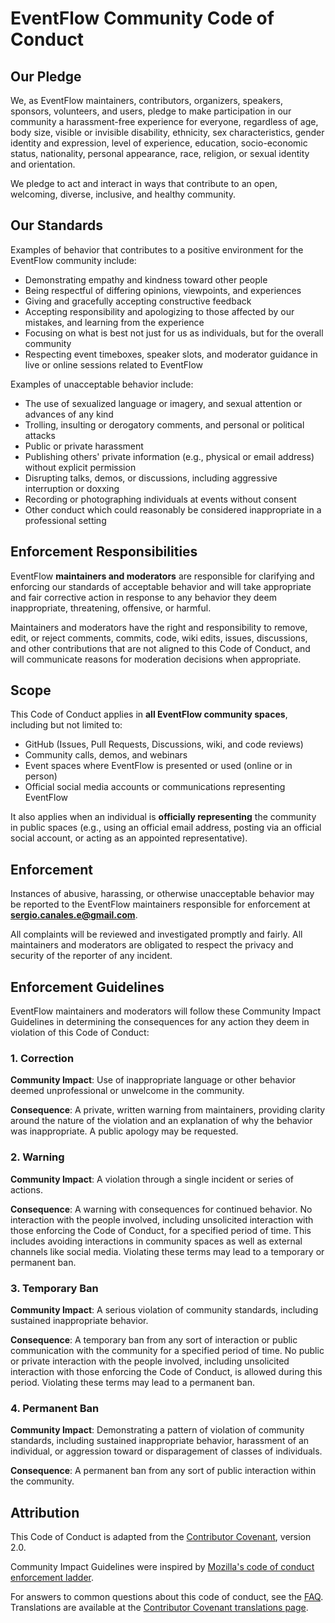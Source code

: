 # EventFlow Community Code of Conduct

## Our Pledge

We, as EventFlow maintainers, contributors, organizers, speakers, sponsors, volunteers, and users, pledge to make participation in our community a harassment-free experience for everyone, regardless of age, body size, visible or invisible disability, ethnicity, sex characteristics, gender identity and expression, level of experience, education, socio-economic status, nationality, personal appearance, race, religion, or sexual identity and orientation.

We pledge to act and interact in ways that contribute to an open, welcoming, diverse, inclusive, and healthy community.

## Our Standards

Examples of behavior that contributes to a positive environment for the EventFlow community include:

* Demonstrating empathy and kindness toward other people
* Being respectful of differing opinions, viewpoints, and experiences
* Giving and gracefully accepting constructive feedback
* Accepting responsibility and apologizing to those affected by our mistakes, and learning from the experience
* Focusing on what is best not just for us as individuals, but for the overall community
* Respecting event timeboxes, speaker slots, and moderator guidance in live or online sessions related to EventFlow

Examples of unacceptable behavior include:

* The use of sexualized language or imagery, and sexual attention or advances of any kind
* Trolling, insulting or derogatory comments, and personal or political attacks
* Public or private harassment
* Publishing others' private information (e.g., physical or email address) without explicit permission
* Disrupting talks, demos, or discussions, including aggressive interruption or doxxing
* Recording or photographing individuals at events without consent
* Other conduct which could reasonably be considered inappropriate in a professional setting

## Enforcement Responsibilities

EventFlow **maintainers and moderators** are responsible for clarifying and enforcing our standards of acceptable behavior and will take appropriate and fair corrective action in response to any behavior they deem inappropriate, threatening, offensive, or harmful.

Maintainers and moderators have the right and responsibility to remove, edit, or reject comments, commits, code, wiki edits, issues, discussions, and other contributions that are not aligned to this Code of Conduct, and will communicate reasons for moderation decisions when appropriate.

## Scope

This Code of Conduct applies in **all EventFlow community spaces**, including but not limited to:
- GitHub (Issues, Pull Requests, Discussions, wiki, and code reviews)
- Community calls, demos, and webinars
- Event spaces where EventFlow is presented or used (online or in person)
- Official social media accounts or communications representing EventFlow

It also applies when an individual is **officially representing** the community in public spaces (e.g., using an official email address, posting via an official social account, or acting as an appointed representative).

## Enforcement

Instances of abusive, harassing, or otherwise unacceptable behavior may be reported to the EventFlow maintainers responsible for enforcement at **sergio.canales.e@gmail.com**.

All complaints will be reviewed and investigated promptly and fairly. All maintainers and moderators are obligated to respect the privacy and security of the reporter of any incident.

## Enforcement Guidelines

EventFlow maintainers and moderators will follow these Community Impact Guidelines in determining the consequences for any action they deem in violation of this Code of Conduct:

### 1. Correction

**Community Impact**: Use of inappropriate language or other behavior deemed unprofessional or unwelcome in the community.

**Consequence**: A private, written warning from maintainers, providing clarity around the nature of the violation and an explanation of why the behavior was inappropriate. A public apology may be requested.

### 2. Warning

**Community Impact**: A violation through a single incident or series of actions.

**Consequence**: A warning with consequences for continued behavior. No interaction with the people involved, including unsolicited interaction with those enforcing the Code of Conduct, for a specified period of time. This includes avoiding interactions in community spaces as well as external channels like social media. Violating these terms may lead to a temporary or permanent ban.

### 3. Temporary Ban

**Community Impact**: A serious violation of community standards, including sustained inappropriate behavior.

**Consequence**: A temporary ban from any sort of interaction or public communication with the community for a specified period of time. No public or private interaction with the people involved, including unsolicited interaction with those enforcing the Code of Conduct, is allowed during this period. Violating these terms may lead to a permanent ban.

### 4. Permanent Ban

**Community Impact**: Demonstrating a pattern of violation of community standards, including sustained inappropriate behavior, harassment of an individual, or aggression toward or disparagement of classes of individuals.

**Consequence**: A permanent ban from any sort of public interaction within the community.

## Attribution

This Code of Conduct is adapted from the [Contributor Covenant][homepage], version 2.0.

Community Impact Guidelines were inspired by [Mozilla's code of conduct enforcement ladder][mozilla].

[homepage]: https://www.contributor-covenant.org/version/2/0/code_of_conduct.html
[mozilla]: https://github.com/mozilla/diversity

For answers to common questions about this code of conduct, see the [FAQ](https://www.contributor-covenant.org/faq). Translations are available at the [Contributor Covenant translations page](https://www.contributor-covenant.org/translations).
